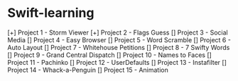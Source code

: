 # Swift-learning

[+] Project 1 - Storm Viewer
[+] Project 2 - Flags Guess
[] Project 3 - Social Media
[] Project 4 - Easy Browser
[] Project 5 - Word Scramble
[] Project 6 - Auto Layout
[] Project 7 - Whitehouse Petitions
[] Project 8 - 7 Swifty Words
[] Project 9 - Grand Central Dispatch
[] Project 10 - Names to Faces
[] Project 11 - Pachinko
[] Project 12 - UserDefaults
[] Project 13 - Instafilter
[] Project 14 - Whack-a-Penguin
[] Project 15 - Animation
